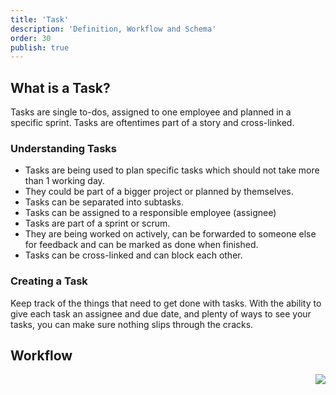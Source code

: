 ```yaml
---
title: 'Task'
description: 'Definition, Workflow and Schema'
order: 30
publish: true
---
```


## What is a Task?

Tasks are single to-dos, assigned to one employee and planned in a specific sprint. Tasks are oftentimes part of a story and cross-linked.

### Understanding Tasks

- Tasks are being used to plan specific tasks which should not take more than 1 working day.
- They could be part of a bigger project or planned by themselves.
- Tasks can be separated into subtasks.
- Tasks can be assigned to a responsible employee (assignee)
- Tasks are part of a sprint or scrum.
- They are being worked on actively, can be forwarded to someone else for feedback and can be marked as done when finished.
- Tasks can be cross-linked and can block each other.

### Creating a Task

Keep track of the things that need to get done with tasks. With the ability to give each task an assignee and due date, and plenty of ways to see your tasks, you can make sure nothing slips through the cracks. 

## Workflow

<Image
	src="/images/handbook/tools/jira/task-worflow-generic.png"
	align="right"
	size="small"
	caption="Task workflow"
	margin="4rem -2rem 0 4rem"
	rounded
	dropShadow
/>
